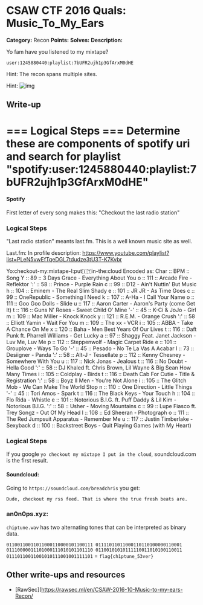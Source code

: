 # CSAW CTF 2016 Quals: Music_To_My_Ears

**Category:** Recon
**Points:**
**Solves:**
**Description:**

Yo fam have you listened to my mixtape?

`user:1245880440:playlist:7bUFR2ujh1p3GfArxM0dHE`

Hint: The recon spans multiple sites.

Hint: ![img](http://www.souljuicin.com/wp-content/uploads/2014/12/resized_425x282_red-beet.jpg)

## Write-up
=== Logical Steps ===
Determine these are components of spotify uri and search for playlist "spotify:user:1245880440:playlist:7bUFR2ujh1p3GfArxM0dHE"
=====================

#### Spotify
First letter of every song makes this:
"Checkout the last radio station"

### Logical Steps
"Last radio station" meants last.fm. This is a well known music site as well.

Last.fm:
In profile description:
https://www.youtube.com/playlist?list=PLeN5vwEfTqeDGL7tdudze3tU3T-K7Kvbr

Yo:checkout-my:mixtape-I:put:it:in-the:cloud
Encoded as:
Char :: BPM :: Song
Y    :: 89  :: 3 Days Grace - Everything About You
o    :: 111 :: Arcade Fire - Reflektor
':'  :: 58  :: Prince - Purple Rain
c    :: 99  :: D12 - Ain't Nuttin' But Music
h    :: 104 :: Eminem - The Real Slim Shady
e    :: 101 :: JR JR - As Time Goes
c    :: 99  :: OneRepublic - Something I Need
k    :: 107 :: A-Ha - I Call Your Name
o    :: 111 :: Goo Goo Dolls - Slide
u    :: 117 :: Aaron Carter	- Aaron's Party (come Get It)
t    :: 116 :: Guns N' Roses - Sweet Child O' Mine
'-'  :: 45  :: K-Ci & JoJo - Girl
m    :: 109 :: Mac Miller - Knock Knock
y    :: 121 :: R.E.M. - Orange Crush
':'  :: 58  :: Elliott Yamin - Wait For You
m    :: 109 :: The xx - VCR
i    :: 105 :: ABBA - Take A Chance On Me
x    :: 120 :: Baha - Men	Best Years Of Our Lives
t    :: 116 :: Daft Punk ft. Pharrell Williams - Get Lucky
a    :: 97  :: Shaggy Feat. Janet Jackson - Luv Me, Luv Me
p    :: 112 :: Steppenwolf - Magic Carpet Ride
e    :: 101 :: Grouplove - Ways To Go
'-'  :: 45  :: Pesado - No Te La Vas A Acabar
I    :: 73  :: Desiigner - Panda
':'  :: 58  :: Alt-J - Tessellate
p    :: 112 :: Kenny Chesney - Somewhere With You
u    :: 117 :: Nick Jonas - Jealous
t    :: 116 :: No Doubt - Hella Good
':'  :: 58  :: DJ Khaled ft. Chris Brown, Lil Wayne & Big Sean	How Many Times
i    :: 105 :: Coldplay - Birds
t    :: 116 :: Death Cab For Cutie - Title & Registration
':'  :: 58  :: Boyz II Men - You're Not Alone
i    :: 105 :: The Glitch Mob - We Can Make The World Stop
n    :: 110 :: One Direction - Little Things
'-'  :: 45  :: Tori Amos - Spark
t    :: 116 :: The Black Keys - Your Touch
h    :: 104 :: Flo Rida - Whistle
e    :: 101 :: Notorious B.I.G. ft. Puff Daddy & Lil Kim - Notorious B.I.G.
':'  :: 58  :: Usher - Moving Mountains
c    :: 99  :: Lupe Fiasco ft. Trey Songz - Out Of My Head
l    :: 108 :: Ed Sheeran - Photograph
o    :: 111 :: The Red Jumpsuit Apparatus - Remember Me
u    :: 117 :: Justin Timberlake - Sexyback
d    :: 100 :: Backstreet Boys - Quit Playing Games (with My Heart)

### Logical Steps
If you google `yo checkout my mixtape I put in the cloud`, soundcloud.com is the first result.

#### Soundcloud:
Going to `https://soundcloud.com/breadchris` you get:

`Dude, checkout my rss feed. That is where the true fresh beats are.`

### an0n0ps.xyz:
`chiptune.wav` has two alternating tones that can be interpreted as binary data.

`01100110011011000110000101100111 01111011011000110110100000110001 01110000011101000111010101101110 01100101010111110011010100110011 
01110110011001010111001001111101` = `flag{ch1ptune_53ver}`

## Other write-ups and resources

* [RawSec](https://rawsec.ml/en/CSAW-2016-10-Music-to-my-ears-Recon/
